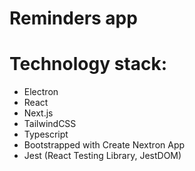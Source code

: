 # Reminders app

# Technology stack:

- Electron
- React
- Next.js
- TailwindCSS
- Typescript
- Bootstrapped with Create Nextron App
- Jest (React Testing Library, JestDOM)
